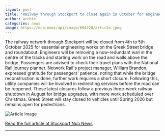 ```yaml
---
layout: post
title: "Railway through Stockport to close again in October for engineering works"
author: archie
categories: news
image: https://nub.news/api/image/694720/article.jpeg
---
```

The railway network through Stockport will be closed from 4th to 5th October 2025 for essential engineering works on the Greek Street bridge and roundabout. Engineers will be removing a now-redundant wall in the centre of the tracks and starting work on the road and walls above the bridge. Passengers are advised to check their travel plans with the National Rail journey planner. Network Rail's project manager, William Brandon, expressed gratitude for passengers' patience, noting that while the bridge reconstruction is done, further work requires a short closure. Following this, utility companies will be involved in redirecting services before the road can be reopened. These latest closures follow a previous three-week railway shutdown in August for bridge upgrades, with more work scheduled over Christmas. Greek Street will stay closed to vehicles until Spring 2026 but remains open for pedestrians.

![Article Image](https://nub.news/api/image/694720/article.jpeg)

[Read the full article at Stockport Nub News](https://stockport.nub.news/news/local-news/railway-through-stockport-to-close-again-in-october-for-engineering-works-273113)

---
